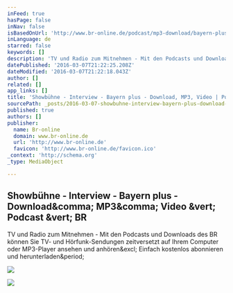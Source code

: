 ```yaml
---
inFeed: true
hasPage: false
inNav: false
isBasedOnUrl: 'http://www.br-online.de/podcast/mp3-download/bayern-plus/mp3-download-podcast-showbuehne-interview.shtml'
inLanguage: de
starred: false
keywords: []
description: 'TV und Radio zum Mitnehmen - Mit den Podcasts und Downloads des BR können Sie TV- und Hörfunk-Sendungen zeitversetzt auf Ihrem Computer oder MP3-Player ansehen und anhören! Einfach kostenlos abonnieren und herunterladen.'
datePublished: '2016-03-07T21:22:25.208Z'
dateModified: '2016-03-07T21:22:18.043Z'
author: []
related: []
app_links: []
title: 'Showbühne - Interview - Bayern plus - Download, MP3, Video | Podcast | BR'
sourcePath: _posts/2016-03-07-showbuhne-interview-bayern-plus-download-mp3-video-or.md
published: true
authors: []
publisher:
  name: Br-online
  domain: www.br-online.de
  url: 'http://www.br-online.de'
  favicon: 'http://www.br-online.de/favicon.ico'
_context: 'http://schema.org'
_type: MediaObject

---
```

<article style=""><h1>Showbühne - Interview - Bayern plus - Download&amp;comma; MP3&amp;comma; Video &amp;vert; Podcast &amp;vert; BR</h1><p>TV und Radio zum Mitnehmen - Mit den Podcasts und Downloads des BR können Sie TV- und Hörfunk-Sendungen zeitversetzt auf Ihrem Computer oder MP3-Player ansehen und anhören&amp;excl; Einfach kostenlos abonnieren und herunterladen&amp;period;</p><img src="http://www.br-online.de/podcast/img/itunes.gif" /></article>

![](https://the-grid-user-content.s3-us-west-2.amazonaws.com/f8020218-695e-4fe0-81b8-6d23e37e71c3.jpg)
